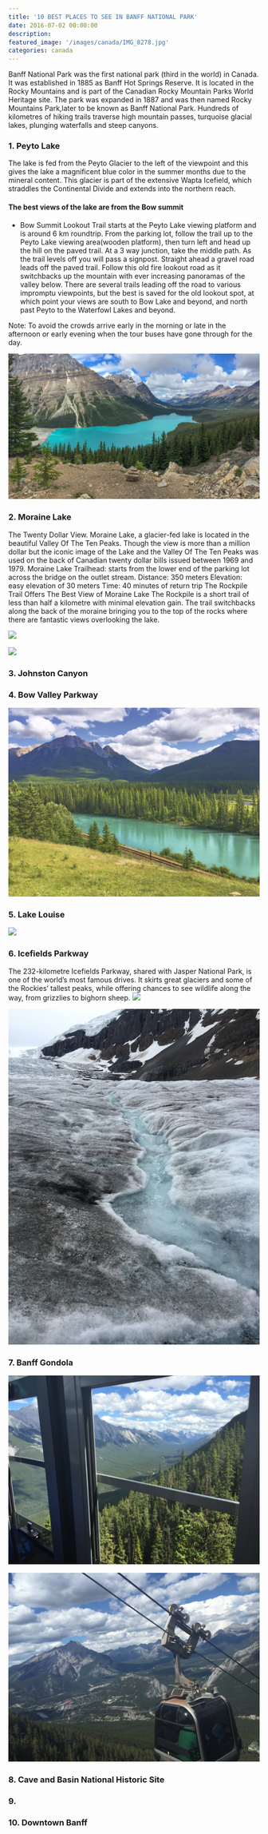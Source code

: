 ```yaml
---
title: '10 BEST PLACES TO SEE IN BANFF NATIONAL PARK'
date: 2016-07-02 00:00:00
description:
featured_image: '/images/canada/IMG_8278.jpg'
categories: canada
---
```



Banff National Park was the first national park (third in the world) in Canada. It was established in 1885 as Banff Hot Springs Reserve. It is located in the Rocky Mountains and is part of the Canadian Rocky Mountain Parks World Heritage site. The park was expanded in 1887 and was then named Rocky Mountains Park,later to be known as Banff  National Park. Hundreds of kilometres of hiking trails traverse high mountain passes, turquoise glacial lakes, plunging waterfalls and steep canyons.

### 1.  Peyto Lake

The lake is fed from the Peyto Glacier to the left of the viewpoint and this gives the lake a magnificent blue color in the summer months due to the mineral content. This glacier is part of the extensive Wapta Icefield, which straddles the Continental Divide and extends into the northern reach.
#### The best views of the lake are from the Bow summit
* Bow Summit Lookout Trail starts at the Peyto Lake viewing platform and is around 6 km roundtrip. From the parking lot, follow the trail up to the Peyto Lake viewing area(wooden platform), then turn left and head up the hill on the paved trail. At a 3 way junction, take the middle path. As the trail levels off you will pass a signpost. Straight ahead a gravel road leads off the paved trail. Follow this old fire lookout road as it switchbacks up the mountain with ever increasing panoramas of the valley below. There are several trails leading off the road to various impromptu viewpoints, but the best is saved for the old lookout spot, at which point your views are south to Bow Lake and beyond, and north past Peyto to the Waterfowl Lakes and beyond.

Note: To avoid the crowds arrive early in the morning or late in the afternoon or early evening when the tour buses have gone through for the day.

![](/images/canada/peyto.jpg)

### 2. Moraine Lake
The Twenty Dollar View.
Moraine Lake, a glacier-fed lake is located in the beautiful Valley Of The Ten Peaks. Though the view is more than a million dollar but the iconic image of the Lake and the Valley Of The Ten Peaks was used on the back of Canadian twenty dollar bills issued between 1969 and 1979.
Moraine Lake
Trailhead: starts from the lower end of the parking lot across the bridge on the outlet stream.
Distance: 350 meters
Elevation: easy elevation of 30 meters
Time: 40 minutes of return trip
The Rockpile Trail Offers The Best View of Moraine Lake
The Rockpile is a short trail of less than half a kilometre with minimal elevation gain. The trail switchbacks along the back of the moraine bringing you to the top of the rocks where there are fantastic views overlooking the lake.

![](/images/canada/f1182848.jpg)

![](/images/canada/f0848640.jpg)
### 3. Johnston Canyon
### 4. Bow Valley Parkway
![](/images/canada/IMG_8278.jpg)
### 5. Lake Louise
![](/images/canada/f1882432.jpg)
### 6. Icefields Parkway
The 232-kilometre Icefields Parkway, shared with Jasper National Park, is one of the world’s most famous drives. It skirts great glaciers and some of the Rockies’ tallest peaks, while offering chances to see wildlife along the way, from grizzlies to bighorn sheep.
![](/images/canada/IMG_5.jpg)


![](/images/canada/IMG_8697.jpg)

### 7. Banff Gondola
![](/images/canada/IMG_8267.jpg)


![](/images/canada/IMG_8270.jpg)
### 8. Cave and Basin National Historic Site

### 9.
### 10. Downtown Banff









